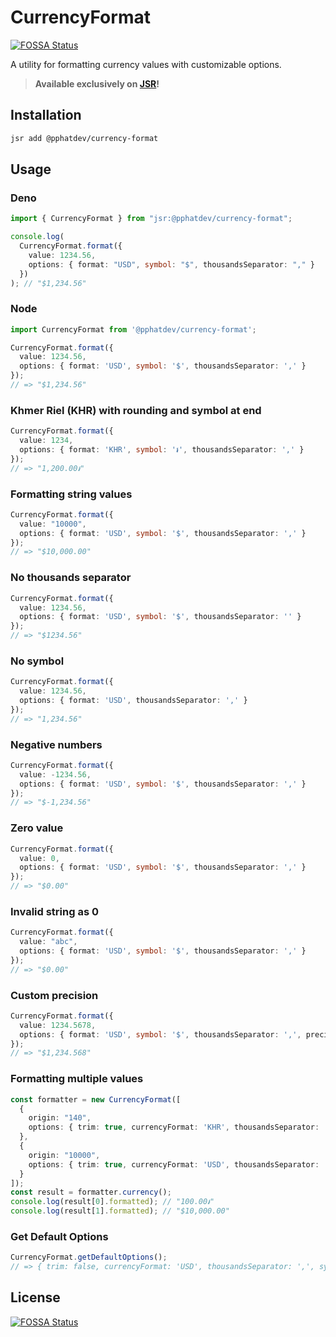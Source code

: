 # CurrencyFormat
[![FOSSA Status](https://app.fossa.com/api/projects/git%2Bgithub.com%2Fpphatdev%2Fcurrency-format.svg?type=shield)](https://app.fossa.com/projects/git%2Bgithub.com%2Fpphatdev%2Fcurrency-format?ref=badge_shield)


A utility for formatting currency values with customizable options.

> **Available exclusively on [JSR](https://jsr.io/)!**

## Installation

```bash
jsr add @pphatdev/currency-format
```

## Usage

### Deno

```typescript
import { CurrencyFormat } from "jsr:@pphatdev/currency-format";

console.log(
  CurrencyFormat.format({
    value: 1234.56,
    options: { format: "USD", symbol: "$", thousandsSeparator: "," }
  })
); // "$1,234.56"
```

### Node

```typescript
import CurrencyFormat from '@pphatdev/currency-format';

CurrencyFormat.format({
  value: 1234.56,
  options: { format: 'USD', symbol: '$', thousandsSeparator: ',' }
});
// => "$1,234.56"
```

### Khmer Riel (KHR) with rounding and symbol at end

```typescript
CurrencyFormat.format({
  value: 1234,
  options: { format: 'KHR', symbol: '៛', thousandsSeparator: ',' }
});
// => "1,200.00៛"
```

### Formatting string values

```typescript
CurrencyFormat.format({
  value: "10000",
  options: { format: 'USD', symbol: '$', thousandsSeparator: ',' }
});
// => "$10,000.00"
```

### No thousands separator

```typescript
CurrencyFormat.format({
  value: 1234.56,
  options: { format: 'USD', symbol: '$', thousandsSeparator: '' }
});
// => "$1234.56"
```

### No symbol

```typescript
CurrencyFormat.format({
  value: 1234.56,
  options: { format: 'USD', thousandsSeparator: ',' }
});
// => "1,234.56"
```

### Negative numbers

```typescript
CurrencyFormat.format({
  value: -1234.56,
  options: { format: 'USD', symbol: '$', thousandsSeparator: ',' }
});
// => "$-1,234.56"
```

### Zero value

```typescript
CurrencyFormat.format({
  value: 0,
  options: { format: 'USD', symbol: '$', thousandsSeparator: ',' }
});
// => "$0.00"
```

### Invalid string as 0

```typescript
CurrencyFormat.format({
  value: "abc",
  options: { format: 'USD', symbol: '$', thousandsSeparator: ',' }
});
// => "$0.00"
```

### Custom precision

```typescript
CurrencyFormat.format({
  value: 1234.5678,
  options: { format: 'USD', symbol: '$', thousandsSeparator: ',', precision: 3 }
});
// => "$1,234.568"
```

### Formatting multiple values

```typescript
const formatter = new CurrencyFormat([
  {
    origin: "140",
    options: { trim: true, currencyFormat: 'KHR', thousandsSeparator: ',', symbol: '៛' }
  },
  {
    origin: "10000",
    options: { trim: true, currencyFormat: 'USD', thousandsSeparator: ',', symbol: '$' }
  }
]);
const result = formatter.currency();
console.log(result[0].formatted); // "100.00៛"
console.log(result[1].formatted); // "$10,000.00"
```

### Get Default Options

```typescript
CurrencyFormat.getDefaultOptions();
// => { trim: false, currencyFormat: 'USD', thousandsSeparator: ',', symbol: '' }
```


## License
[![FOSSA Status](https://app.fossa.com/api/projects/git%2Bgithub.com%2Fpphatdev%2Fcurrency-format.svg?type=large)](https://app.fossa.com/projects/git%2Bgithub.com%2Fpphatdev%2Fcurrency-format?ref=badge_large)